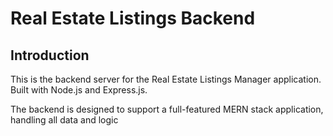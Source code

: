 <h1>Real Estate Listings Backend </h1>

<h2>Introduction</h2>

<p>
This is the backend server for the Real Estate Listings Manager application. Built with Node.js and Express.js.
</p>

<p>
The backend is designed to support a full-featured MERN stack application, handling all data and logic
</p>